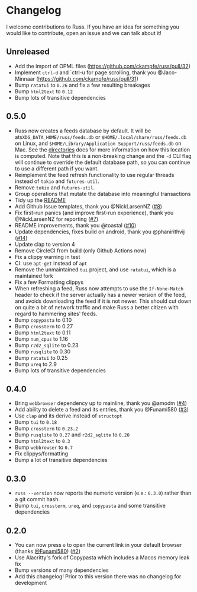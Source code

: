 # Changelog

I welcome contributions to Russ. If you have an idea for something you would like to contribute, open an issue and we can talk about it!

## Unreleased

- Add the import of OPML files (https://github.com/ckampfe/russ/pull/32)
- Implement `ctrl-d` and `ctrl-u for page scrolling, thank you @Jaco-Minnaar (https://github.com/ckampfe/russ/pull/31)
- Bump `ratatui` to `0.26` and fix a few resulting breakages
- Bump `html2text` to `0.12`
- Bump lots of transitive dependencies

## 0.5.0

- Russ now creates a feeds database by default. It will be at`$XDG_DATA_HOME/russ/feeds.db` or `$HOME/.local/share/russ/feeds.db` on Linux, and `$HOME/Library/Application Support/russ/feeds.db` on Mac. See the [directories](https://github.com/dirs-dev/directories-rs#projectdirs) docs for more information on how this location is computed. Note that this is a non-breaking change and the `-d` CLI flag will continue to override the default database path, so you can continue to use a different path if you want.
- Reimplement the feed refresh functionality to use regular threads instead of `tokio` and `futures-util`.
- Remove `tokio` and `futures-util`.
- Group operations that mutate the database into meaningful transactions
- Tidy up the [README](README.md)
- Add Github Issue templates, thank you @NickLarsenNZ ([#8](https://github.com/ckampfe/russ/pull/8))
- Fix first-run panics (and improve first-run experience), thank you @NickLarsenNZ for reporting ([#7](https://github.com/ckampfe/russ/issues/7))
- README improvements, thank you @toastal ([#10](https://github.com/ckampfe/russ/pull/10))
- Update dependencies, fixes build on android, thank you @phanirithvij ([#14](https://github.com/ckampfe/russ/pull/14))
- Update clap to version 4
- Remove CircleCI from build (only Github Actions now)
- Fix a clippy warning in test
- CI: use `apt-get` instead of `apt`
- Remove the unmaintained `tui` project, and use `ratatui`, which is a maintained fork
- Fix a few Formatting clippys
- When refreshing a feed, Russ now attempts to use the `If-None-Match` header to check if the server actually has a newer version of the feed, and avoids downloading the feed if it is not newer. This should cut down on quite a bit of network traffic and make Russ a better citizen with regard to hammering sites' feeds.
- Bump `copypasta` to 0.10
- Bump `crossterm` to 0.27
- Bump `html2text` to 0.11
- Bump `num_cpus` to 1.16
- Bump `r2d2_sqlite` to 0.23
- Bump `rusqlite` to 0.30
- Bump `ratatui` to 0.25
- Bump `ureq` to 2.9
- Bump lots of transitive dependencies

## 0.4.0

- Bring `webbrowser` dependency up to mainline, thank you @amodm ([#4](https://github.com/ckampfe/russ/pull/4))
- Add ability to delete a feed and its entries, thank you @Funami580 ([#3](https://github.com/ckampfe/russ/pull/3))
- Use `clap` and its derive instead of `structopt`
- Bump `tui` to `0.18`
- Bump `crossterm` to `0.23.2`
- Bump `rusqlite` to `0.27` and `r2d2_sqlite` to `0.20`
- Bump `html2text` to `0.3`
- Bump `webbrowser` to `0.7`
- Fix clippys/formatting
- Bump a lot of transitive dependencies

## 0.3.0

- `russ --version` now reports the numeric version (e.x.: `0.3.0`) rather than a git commit hash.
- Bump `tui`, `crossterm`, `ureq`, and `copypasta` and some transitive dependencies

## 0.2.0

- You can now press `o` to open the current link in your default browser (thanks [@Funami580](https://github.com/Funami580)) ([#2](https://github.com/ckampfe/russ/pull/2))
- Use Alacritty's fork of Copypasta which includes a Macos memory leak fix
- Bump versions of many dependencies
- Add this changelog! Prior to this version there was no changelog for development
